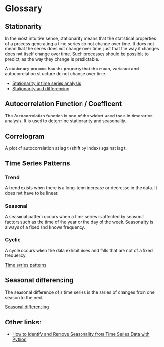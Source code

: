 # Glossary

## Stationarity
In the most intuitive sense, stationarity means that the statistical properties of a process generating a time series do not change over time. It does not mean that the series does not change over time, just that the way it changes does not itself change over time. Such processes should be possible to predict, as the way they change is predictable.

A stationary process has the property that the mean, variance and autocorrelation structure do not change over time.

- [Stationarity in time series analysis](https://towardsdatascience.com/stationarity-in-time-series-analysis-90c94f27322#:~:text=In%20t%20he%20most%20intuitive,not%20itself%20change%20over%20time.)
- [Stationarity and differencing](https://otexts.com/fpp2/stationarity.html)


## Autocorrelation Function / Coefficent
The Autocorrelation function is one of the widest used tools in timeseries analysis. It is used to determine stationarity and seasonality.

## Correlogram
A plot of autocorrelation at lag t (shift by index) against lag t.


## Time Series Patterns
### Trend
A trend exists when there is a long-term increase or decrease in the data. It does not have to be linear.

### Seasonal
A seasonal pattern occurs when a time series is affected by seasonal factors such as the time of the year or the day of the week. Seasonality is always of a fixed and known frequency.

### Cyclic
A cycle occurs when the data exhibit rises and falls that are not of a fixed frequency.

[Time series patterns](https://otexts.com/fpp2/tspatterns.html)


## Seasonal differencing
The seasonal difference of a time series is the series of changes from one season to the next.

[Seasonal differencing](https://faculty.fuqua.duke.edu/~rnau/Decision411_2007/Class10notes.htm)


## Other links:

- [How to Identify and Remove Seasonality from Time Series Data with Python](https://machinelearningmastery.com/time-series-seasonality-with-python/)
